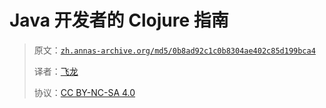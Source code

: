 # Java 开发者的 Clojure 指南

> 原文：[`zh.annas-archive.org/md5/0b8ad92c1c0b8304ae402c85d199bca4`](https://zh.annas-archive.org/md5/0b8ad92c1c0b8304ae402c85d199bca4)
> 
> 译者：[飞龙](https://github.com/wizardforcel)
> 
> 协议：[CC BY-NC-SA 4.0](http://creativecommons.org/licenses/by-nc-sa/4.0/)
